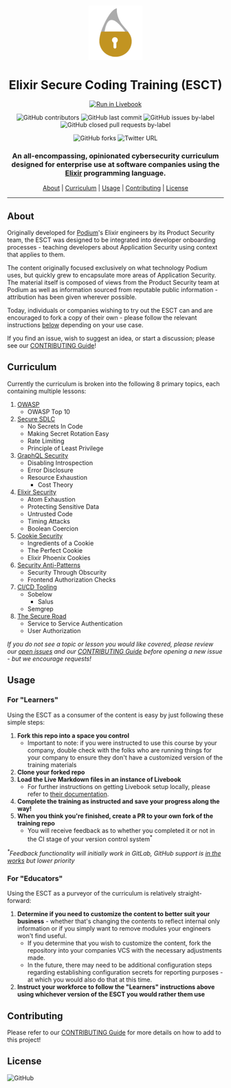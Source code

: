<div align="center">

<a href="https://github.com/podium/elixir-secure-coding/archive/master.zip"><img src="./assets/images/secure_elixir_gold.png" alt="Elixir Secure Coding Training" width="25%"></a>

# Elixir Secure Coding Training (ESCT)

[![Run in Livebook](https://livebook.dev/badge/v1/blue.svg)](https://livebook.dev/run?url=https%3A%2F%2Fgithub.com%2Fpodium%2Felixir-secure-coding%2Fblob%2Fmain%2Fmodules%2F1-introduction.livemd)
<br />

![GitHub contributors](https://img.shields.io/github/contributors-anon/podium/elixir-secure-coding)
![GitHub last commit](https://img.shields.io/github/last-commit/podium/elixir-secure-coding)
![GitHub issues by-label](https://img.shields.io/github/issues-raw/podium/elixir-secure-coding/topic-addition)
![GitHub closed pull requests by-label](https://img.shields.io/github/issues-pr-closed-raw/podium/elixir-secure-coding/topic-addition)
<br />

![GitHub forks](https://img.shields.io/github/forks/podium/elixir-secure-coding?style=social)
![Twitter URL](https://img.shields.io/twitter/url?style=social&url=https%3A%2F%2Ftwitter.com%2Fintent%2Ftweet%3Furl%3Dhttps%253A%252F%252Fgithub.com%252Fpodium%252Felixir-secure-coding%26text%3DCheck%2520out%2520Elixir%2520Secure%2520Coding%2520Training%2520-%2520originally%2520authored%2520by%2520%40HoldenOullette%2520for%2520%40PodiumHQ%253A)
<br />

### An all-encompassing, opinionated cybersecurity curriculum designed for enterprise use at software companies using the [Elixir](https://elixir-lang.org/) programming language. 

[About](#about) |
[Curriculum](#curriculum) |
[Usage](#usage) |
[Contributing](#contributing) |
[License](#license)

<hr />
</div>

## About
Originally developed for [Podium](https://www.podium.com)'s Elixir engineers by its Product Security team, the ESCT was designed to be integrated into developer onboarding processes - teaching developers about Application Security using context that applies to them. 

The content originally focused exclusively on what technology Podium uses, but quickly grew to encapsulate more areas of Application Security. The material itself is composed of views from the Product Security team at Podium as well as information sourced from reputable public information - attribution has been given wherever possible.

Today, individuals or companies wishing to try out the ESCT can and are encouraged to fork a copy of their own - please follow the relevant instructions [below](#usage) depending on your use case.

If you find an issue, wish to suggest an idea, or start a discussion; please see our [CONTRIBUTING Guide](./CONTRIBUTING.md)!

## Curriculum
Currently the curriculum is broken into the following 8 primary topics, each containing multiple lessons:
1. [OWASP](./modules/2-owasp.livemd)
    - OWASP Top 10
2. [Secure SDLC](./modules/3-ssdlc.livemd)
    - No Secrets In Code
    - Making Secret Rotation Easy
    - Rate Limiting
    - Principle of Least Privilege
3. [GraphQL Security](./modules/4-graphql.livemd)
    - Disabling Introspection
    - Error Disclosure
    - Resource Exhaustion
      - Cost Theory
4. [Elixir Security](./modules/5-elixir.livemd)
    - Atom Exhaustion
    - Protecting Sensitive Data
    - Untrusted Code
    - Timing Attacks
    - Boolean Coercion
5. [Cookie Security](./modules/6-cookies.livemd)
    - Ingredients of a Cookie
    - The Perfect Cookie
    - Elixir Phoenix Cookies
6. [Security Anti-Patterns](./modules/7-anti-patterns.livemd)
    - Security Through Obscurity
    - Frontend Authorization Checks
7. [CI/CD Tooling](./modules/8-cicd.livemd)
    - Sobelow
      - Salus
    - Semgrep
8. [The Secure Road](./modules/9-secure-road.livemd)
    - Service to Service Authentication
    - User Authorization

*If you do not see a topic or lesson you would like covered, please review our [open issues](https://github.com/podium/elixir-secure-coding/labels/new%20content) and our [CONTRIBUTING Guide](./CONTRIBUTING.md) before opening a new issue - but we encourage requests!*

## Usage
### For "Learners"
Using the ESCT as a consumer of the content is easy by just following these simple steps:
1. **Fork this repo into a space you control**
    - Important to note: if you were instructed to use this course by your company, double check with the folks who are running things for your company to ensure they don't have a customized version of the training materials
2. **Clone your forked repo**
3. **Load the Live Markdown files in an instance of Livebook**
    - For further instructions on getting Livebook setup locally, please refer to [their documentation](https://livebook.dev/#install).
4. **Complete the training as instructed and save your progress along the way!**
5. **When you think you're finished, create a PR to **your own fork** of the training repo**
    - You will receive feedback as to whether you completed it or not in the CI stage of your version control system<sup>*</sup>

*<sup>\*</sup>Feedback functionality will initially work in GitLab, GitHub support is [in the works](https://github.com/podium/elixir-secure-coding/issues/17) but lower priority*

### For "Educators"
Using the ESCT as a purveyor of the curriculum is relatively straight-forward:
1. **Determine if you need to customize the content to better suit your business** - whether that's changing the contents to reflect internal only information or if you simply want to remove modules your engineers won't find useful.
    - If you determine that you wish to customize the content, fork the repository into your companies VCS with the necessary adjustments made.
    - In the future, there may need to be additional configuration steps regarding establishing configuration secrets for reporting purposes - at which you would also do that at this time.
2. **Instruct your workforce to follow the "Learners" instructions above using whichever version of the ESCT you would rather them use**

## Contributing
Please refer to our [CONTRIBUTING Guide](./CONTRIBUTING.md) for more details on how to add to this project!

## License
![GitHub](https://img.shields.io/github/license/podium/elixir-secure-coding)

